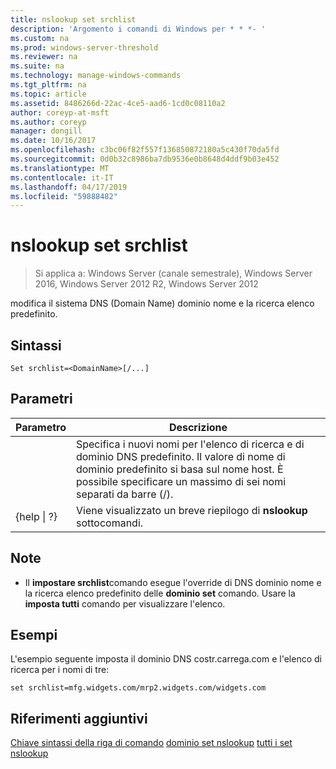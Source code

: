 ```yaml
---
title: nslookup set srchlist
description: 'Argomento i comandi di Windows per * * *- '
ms.custom: na
ms.prod: windows-server-threshold
ms.reviewer: na
ms.suite: na
ms.technology: manage-windows-commands
ms.tgt_pltfrm: na
ms.topic: article
ms.assetid: 8486266d-22ac-4ce5-aad6-1cd0c08110a2
author: coreyp-at-msft
ms.author: coreyp
manager: dongill
ms.date: 10/16/2017
ms.openlocfilehash: c3bc06f82f557f136850872180a5c430f70da5fd
ms.sourcegitcommit: 0d0b32c8986ba7db9536e0b8648d4ddf9b03e452
ms.translationtype: MT
ms.contentlocale: it-IT
ms.lasthandoff: 04/17/2019
ms.locfileid: "59888482"
---
```

# <a name="nslookup-set-srchlist"></a>nslookup set srchlist

>Si applica a: Windows Server (canale semestrale), Windows Server 2016, Windows Server 2012 R2, Windows Server 2012

modifica il sistema DNS (Domain Name) dominio nome e la ricerca elenco predefinito.

## <a name="syntax"></a>Sintassi
```
Set srchlist=<DomainName>[/...]
```
## <a name="parameters"></a>Parametri
|Parametro|Descrizione|
|-------|--------|
|<DomainName>|Specifica i nuovi nomi per l'elenco di ricerca e di dominio DNS predefinito. Il valore di nome di dominio predefinito si basa sul nome host. È possibile specificare un massimo di sei nomi separati da barre (/).|
|{help &#124; ?}|Viene visualizzato un breve riepilogo di **nslookup** sottocomandi.|
## <a name="remarks"></a>Note
-   Il **impostare srchlist**comando esegue l'override di DNS dominio nome e la ricerca elenco predefinito delle **dominio set** comando. Usare la **imposta tutti** comando per visualizzare l'elenco.
## <a name="BKMK_examples"></a>Esempi
L'esempio seguente imposta il dominio DNS costr.carrega.com e l'elenco di ricerca per i nomi di tre:
```
set srchlist=mfg.widgets.com/mrp2.widgets.com/widgets.com
```
## <a name="additional-references"></a>Riferimenti aggiuntivi
[Chiave sintassi della riga di comando](command-line-syntax-key.md)
[dominio set nslookup](nslookup-set-domain.md)
[tutti i set nslookup](nslookup-set-all.md)
